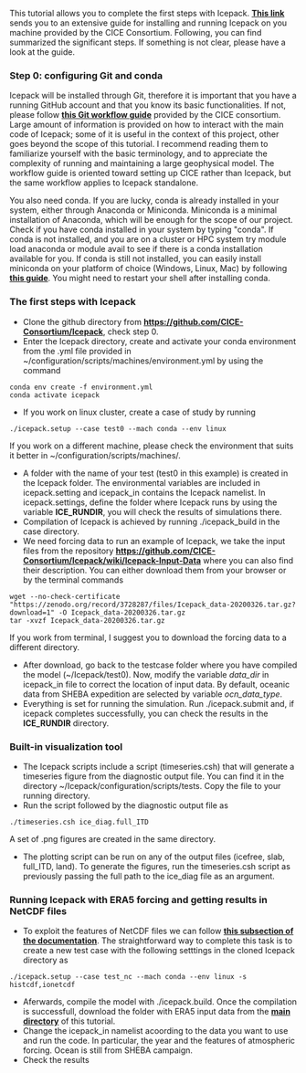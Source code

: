 This tutorial allows you to complete the first steps with Icepack.
[**This link**](https://cice-consortium-icepack.readthedocs.io/en/main/appendices/tutorial.html) sends you to an extensive guide for installing and running Icepack on you machine provided by the CICE Consortium.
Following, you can find summarized the significant steps. If something is not clear, please have a look at the guide.

### Step 0: configuring Git and conda

Icepack will be installed through Git, therefore it is important that you have a running GitHub account and that you know its basic functionalities. If not, please follow [**this Git workflow guide**](https://github.com/CICE-Consortium/About-Us/wiki/Git-Workflow-Guide) provided by the CICE consortium. Large amount of information is provided on how to interact with the main code of Icepack; some of it is useful in the context of this project, other goes beyond the scope of this tutorial. I recommend reading them to familiarize yourself with the basic terminology, and to appreciate the complexity of running and maintaining a large geophysical model. The workflow guide is oriented toward setting up CICE rather than Icepack, but the same workflow applies to Icepack standalone.

You also need conda. If you are lucky, conda is already installed in your system, either through Anaconda or Miniconda. Miniconda is a minimal installation of Anaconda, which will be enough for the scope of our project. Check if you have conda installed in your system by typing "conda".
If conda is not installed, and you are on a cluster or HPC system try module load anaconda or module avail to see if there is a conda installation available for you. If conda is still not installed, you can easily install miniconda on your platform of choice (Windows, Linux, Mac) by following [**this guide**](https://cice-consortium-icepack.readthedocs.io/en/main/user_guide/ug_running.html#porting-to-laptop-or-personal-computers). You might need to restart your shell after installing conda.


### The first steps with Icepack

- Clone the github directory from **https://github.com/CICE-Consortium/Icepack**, check step 0.
- Enter the Icepack directory, create and activate your conda environment from the .yml file provided in ~/configuration/scripts/machines/environment.yml by using the command
```
conda env create -f environment.yml
conda activate icepack
```
- If you work on linux cluster, create a case of study by running
```
./icepack.setup --case test0 --mach conda --env linux
```
  If you work on a different machine, please check the environment that suits it better in ~/configuration/scripts/machines/.
- A folder with the name of your test (test0 in this example) is created in the Icepack folder. The environmental variables are included in icepack.setting and icepack_in contains the Icepack namelist. In icepack.settings, define the folder where Icepack runs by using the variable **ICE_RUNDIR**, you will check the results of simulations there.
- Compilation of Icepack is achieved by running ./icepack_build in the case directory.
- We need forcing data to run an example of Icepack, we take the input files from the repository **https://github.com/CICE-Consortium/Icepack/wiki/Icepack-Input-Data** where you can also find their description. You can either download them from your browser or by the terminal commands
```
wget --no-check-certificate "https://zenodo.org/record/3728287/files/Icepack_data-20200326.tar.gz?download=1" -O Icepack_data-20200326.tar.gz
tar -xvzf Icepack_data-20200326.tar.gz
```
If you work from terminal, I suggest you to download the forcing data to a different directory.
- After download, go back to the testcase folder where you have compiled the model (~/Icepack/test0). Now, modify the variable *data_dir* in icepack_in file to correct the location of input data. By default, oceanic data from SHEBA expedition are selected by variable *ocn_data_type*.
- Everything is set for running the simulation. Run ./icepack.submit and, if icepack completes successfully, you can check the results in the **ICE_RUNDIR** directory.

### Built-in visualization tool

- The Icepack scripts include a script (timeseries.csh) that will generate a timeseries figure from the diagnostic output file. You can find it in the directory ~/Icepack/configuration/scripts/tests. Copy the file to your running directory.
- Run the script followed by the diagnostic output file as
```
./timeseries.csh ice_diag.full_ITD
```
A set of .png figures are created in the same directory.
- The plotting script can be run on any of the output files (icefree, slab, full_ITD, land). To generate the figures, run the timeseries.csh script as previously passing the full path to the ice_diag file as an argument.

### Running Icepack with ERA5 forcing and getting results in NetCDF files

- To exploit the features of NetCDF files we can follow [**this subsection of the documentation**](https://cice-consortium-icepack.readthedocs.io/en/main/user_guide/ug_implementation.html#history-files). The straightforward way to complete this task is to create a new test case with the following setttings in the cloned Icepack directory as
```
./icepack.setup --case test_nc --mach conda --env linux -s histcdf,ionetcdf
```
- Aferwards, compile the model with ./icepack.build. Once the compilation is successfull, download the folder with ERA5 input data from the [**main directory**](https://github.com/francescococetta/winter_school_sea-ice/tree/main/era5_forcing) of this tutorial.
- Change the icepack_in namelist acoording to the data you want to use and run the code. In particular, the year and the features of atmospheric forcing. Ocean is still from SHEBA campaign.
- Check the results


